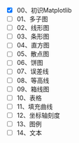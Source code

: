 - [x] 00、初识Matplotlib
- [ ] 01、多子图
- [ ] 02、线形图
- [ ] 03、条形图
- [ ] 04、直方图
- [ ] 05、散点图
- [ ] 06、饼图
- [ ] 07、误差线
- [ ] 08、等高线
- [ ] 09、箱线图
- [ ] 10、表格
- [ ] 11、填充曲线
- [ ] 12、坐标轴刻度
- [ ] 13、图例
- [ ] 14、文本
